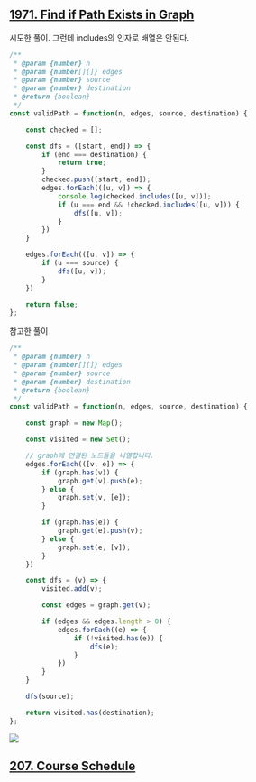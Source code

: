 ## [1971. Find if Path Exists in Graph](https://leetcode.com/problems/find-if-path-exists-in-graph/)

시도한 풀이. 그런데 includes의 인자로 배열은 안된다. 
```js
/**
 * @param {number} n
 * @param {number[][]} edges
 * @param {number} source
 * @param {number} destination
 * @return {boolean}
 */
const validPath = function(n, edges, source, destination) {

    const checked = [];

    const dfs = ([start, end]) => {
        if (end === destination) {
            return true;
        }
        checked.push([start, end]);
        edges.forEach(([u, v]) => {
            console.log(checked.includes([u, v]));
            if (u === end && !checked.includes([u, v])) {
                dfs([u, v]);
            }
        })
    }

    edges.forEach(([u, v]) => {
        if (u === source) {
            dfs([u, v]);
        }
    })

    return false;
};
```

참고한 풀이
```js
/**
 * @param {number} n
 * @param {number[][]} edges
 * @param {number} source
 * @param {number} destination
 * @return {boolean}
 */
const validPath = function(n, edges, source, destination) {

    const graph = new Map();

    const visited = new Set();

    // graph에 연결된 노드들을 나열합니다. 
    edges.forEach(([v, e]) => {
        if (graph.has(v)) {
            graph.get(v).push(e);
        } else {
            graph.set(v, [e]);
        }

        if (graph.has(e)) {
            graph.get(e).push(v);
        } else {
            graph.set(e, [v]);
        }
    })

    const dfs = (v) => {
        visited.add(v);

        const edges = graph.get(v);

        if (edges && edges.length > 0) {
            edges.forEach((e) => {
                if (!visited.has(e)) {
                    dfs(e);
                }
            })
        }
    }

    dfs(source);

    return visited.has(destination);
};
```
![](https://velog.velcdn.com/images/dusdjeks/post/41e82075-e7ce-45db-834a-59c0ad1b9a30/image.png)


## [207. Course Schedule](https://leetcode.com/problems/course-schedule/)

<!-- FEEDBACK 풀어오기 -->